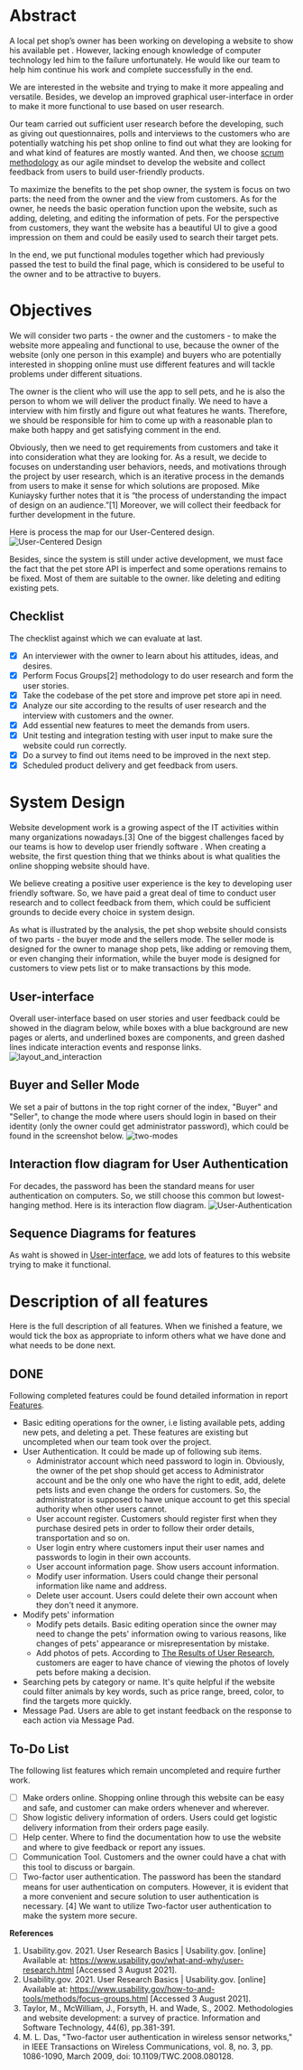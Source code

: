 # Abstract

A local pet shop’s owner has been working on developing a website to show his available pet . However, lacking enough knowledge of computer technology led him to the failure unfortunately. He would like our team to help him continue his work and complete successfully in the end.

We are interested in the website and trying to make it more appealing and versatile. Besides, we develop an improved graphical user-interface in order to make it more functional to use based on user research.

Our team carried out sufficient user research before the developing, such as giving out questionnaires, polls and interviews  to the customers who are potentially watching his pet shop online  to find out what they are looking for and what kind of features are mostly wanted. And then, we choose [scrum methodology](https://github.com/GuangzheWen/web-softwaretools-plain/blob/main/report/Process.md#agile-scrum-methodology) as our agile mindset to develop the website and collect feedback from users to build user-friendly products.

To maximize the benefits to the pet shop owner, the system is focus on two parts: the need from the owner and the view from customers. As for the owner, he needs the basic operation function upon the website, such as adding, deleting, and editing the information of pets. For the perspective from customers, they want the website has a beautiful UI to give a good impression on them and could be easily used to search their target pets.

In the end,  we put functional modules together which had previously passed the test to build the final page, which is considered to be useful to the owner and to be attractive to buyers.

# Objectives

We will consider two parts - the owner and the customers - to make the website more appealing and functional to use, because the owner of the website (only one person in this example) and buyers who are potentially interested in shopping online must use different features and will tackle problems under different situations.

The owner is the client who will use the app to sell pets, and he is also the person to whom we will deliver the product finally. We need to have a interview with him firstly and figure out what features he wants. Therefore, we should be responsible for him to come up with a reasonable plan to make both happy and get satisfying comment in the end.

Obviously, then we need to get requirements from customers and take it into consideration what they are looking for. As a result, we decide to focuses on understanding user behaviors, needs, and motivations through the project by user research, which  is an iterative process in the demands from users to make it sense for which solutions are proposed. Mike Kuniaysky further notes that it is “the process of understanding the impact of design on an audience.”[1] Moreover, we will collect their feedback for further development in the future.

Here is process the map for our User-Centered design.
![User-Centered Design](https://github.com/GuangzheWen/web-softwaretools-plain/blob/main/images/User-Centered.png)

Besides, since the system is still under active development, we must face the fact that the pet store API is imperfect and some operations remains to be fixed. Most of them are suitable to the owner. like deleting and editing existing pets.

## Checklist

The  checklist against which we can evaluate at last.

- [x] An interviewer with the owner to learn about his attitudes, ideas, and desires.
- [x] Perform Focus Groups[2] methodology to do user research and form the user stories.
- [x] Take the codebase of the pet store and improve pet store api in need.
- [x] Analyze our site according to the results of user research and the interview with customers and the owner.
- [x] Add essential new features to meet the demands from users.
- [x] Unit testing and integration testing with user input to make sure the website could run correctly.
- [x] Do a survey to find out items need to be improved in the next step.
- [x] Scheduled product delivery and get feedback from users.

# System Design

Website development work is a growing aspect of the IT activities within many organizations nowadays.[3] One of the biggest challenges faced by our teams is how to develop user friendly software . When creating a website, the first question thing that we thinks about is what qualities the online shopping website should have.

We believe creating a positive user experience is the key to developing user friendly software. So, we have paid a great deal of time to conduct user research and to collect feedback from them, which could be sufficient grounds to decide every choice in system design.

As what is illustrated by the analysis, the pet shop website should consists of two parts - the buyer mode and the sellers mode. The seller mode is designed for the owner to manage shop pets, like adding or removing them, or even changing their information, while the buyer mode is designed for customers to view pets list or to make transactions by this mode.

## User-interface

Overall <span id="jump">user-interface</span> based on user stories and user feedback could be showed in the diagram below, while boxes with a blue background are new pages or alerts, and underlined boxes are components, and green dashed lines indicate interaction events and response links.
![layout_and_interaction](https://github.com/GuangzheWen/web-softwaretools-plain/blob/main/images/layout_and_interaction_logic.png)


## Buyer and Seller Mode

We set a pair of buttons in the top right corner of the index, "Buyer" and "Seller", to change the mode where users should login in based on their identity (only the owner could get administrator password), which could be found in the screenshot below.
![two-modes](https://github.com/GuangzheWen/web-softwaretools-plain/blob/main/images/two-modes.png)

## Interaction flow diagram for User Authentication

For decades, the password has been the standard means for user authentication on computers. So, we still choose this common but lowest-hanging method. Here is its interaction flow diagram.
![User-Authentication](https://github.com/GuangzheWen/web-softwaretools-plain/blob/main/images/User-Authentication.png)

## Sequence Diagrams for features

As waht is showed in [User-interface](#jump), we add lots of features to this website trying to make it functional.

# Description of all features 

Here is the full description of all features. When we finished a feature, we would tick the box as appropriate to inform others what we have done and what needs to be done next.

## DONE

Following completed features could be found detailed information in report [Features](https://github.com/GuangzheWen/web-softwaretools-plain/blob/main/report/Features.md). 

- Basic editing operations for the owner, i.e listing available pets, adding new pets, and deleting a pet. These features are existing but uncompleted when our team took over the project.
- User Authentication. It could be made up of following sub items.
	- Administrator account which need password to login in. Obviously, the owner of the pet shop should get access to Administrator account and be the only one who have the right to edit, add, delete pets lists and even change the orders for customers. So, the administrator is supposed to have unique account to get this special authority when other users cannot.
	- User account register. Customers should register first when they purchase desired pets in order to follow their order details, transportation and so on.
	- User login entry where customers input their user names and passwords to login in their own accounts.
	- User account information page. Show users account information.
	- Modify user information. Users could change their personal information like name and address.
	- Delete user account. Users could delete their own account when they don't need it anymore.
- Modify pets' information
	- Modify pets details. Basic editing operation since the owner may need to change the pets' information owing to various reasons, like changes of pets' appearance or misrepresentation by mistake.
	- Add photos of pets. According to [The Results of User Research](https://github.com/GuangzheWen/web-softwaretools-plain/blob/main/report/Process.md#the-results-of-user-research), customers are eager to have chance of viewing the photos of lovely pets before making a decision.
- Searching pets by category or name. It's quite helpful if the website could filter animals by key words, such as price range, breed, color, to find the targets more quickly.
- Message Pad. Users are able to get instant feedback on the response to each action via Message Pad.

## To-Do List

The following list features which remain uncompleted and require further work.

- [ ] Make orders online. Shopping online through this website can be easy and safe, and customer can make orders whenever and wherever. 
- [ ] Show logistic delivery information of orders. Users could get logistic delivery information from their orders page easily.
- [ ] Help center. Where to find the documentation how to use the website and where to give feedback or report any issues.
- [ ] Communication Tool. Customers and the owner could have a chat with this tool to discuss or bargain.
- [ ] Two-factor user authentication. The password has been the standard means for user authentication on computers. However,  it is evident that a more convenient and secure solution to user authentication is necessary. [4] We want to utilize Two-factor user authentication to make the system more secure.

**References**

1. Usability.gov. 2021. User Research Basics | Usability.gov. [online] Available at: <https://www.usability.gov/what-and-why/user-research.html> [Accessed 3 August 2021].
2. Usability.gov. 2021. User Research Basics | Usability.gov. [online] Available at: <https://www.usability.gov/how-to-and-tools/methods/focus-groups.html> [Accessed 3 August 2021].
3. Taylor, M., McWilliam, J., Forsyth, H. and Wade, S., 2002. Methodologies and website development: a survey of practice. Information and Software Technology, 44(6), pp.381-391.
4. M. L. Das, "Two-factor user authentication in wireless sensor networks," in IEEE Transactions on Wireless Communications, vol. 8, no. 3, pp. 1086-1090, March 2009, doi: 10.1109/TWC.2008.080128.